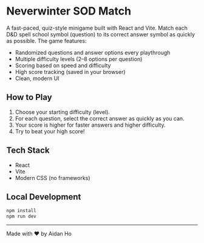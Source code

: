 # Neverwinter SOD Match

A fast-paced, quiz-style minigame built with React and Vite. Match each D&D spell school symbol (question) to its correct answer symbol as quickly as possible. The game features:

- Randomized questions and answer options every playthrough
- Multiple difficulty levels (2–8 options per question)
- Scoring based on speed and difficulty
- High score tracking (saved in your browser)
- Clean, modern UI

## How to Play
1. Choose your starting difficulty (level).
2. For each question, select the correct answer as quickly as you can.
3. Your score is higher for faster answers and higher difficulty.
4. Try to beat your high score!

## Tech Stack
- React
- Vite
- Modern CSS (no frameworks)

## Local Development
```bash
npm install
npm run dev
```

---

Made with ❤️ by Aidan Ho
